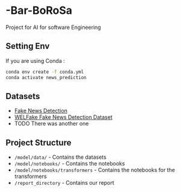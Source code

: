 # -Bar-BoRoSa
Project for AI for software Engineering

## Setting Env
If you are using Conda : 
```bash
conda env create -f conda.yml
conda activate news_prediction 
```

## Datasets
- [Fake News Detection](https://www.kaggle.com/vishakhdapat/fake-news-detection)
- [WELFake Fake News Detection Dataset](https://www.kaggle.com/datasets/saurabhshahane/fake-news-classification)
- TODO There was another one

## Project Structure
- `/model/data/` - Contains the datasets
- `/model/notebooks/` - Contains the notebooks
- `/model/notebooks/transformers` - Contains the notebooks for the transformers
- `/report_directory` - Contains our report 